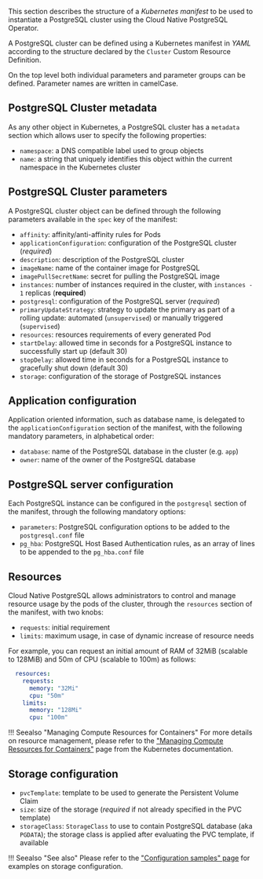 This section describes the structure of a *Kubernetes manifest* to be used
to instantiate a PostgreSQL cluster using the Cloud Native PostgreSQL Operator.

A PostgreSQL cluster can be defined using a Kubernetes manifest in *YAML* according to the structure declared by the `Cluster` Custom Resource Definition.

On the top level both individual parameters and parameter groups can be defined. Parameter names are written in camelCase.

## PostgreSQL Cluster metadata

As any other object in Kubernetes, a PostgreSQL cluster has a `metadata` section which allows user to specify the following properties:

- `namespace`: a DNS compatible label used to group objects
- `name`: a string that uniquely identifies this object within the current namespace in the Kubernetes cluster

## PostgreSQL Cluster parameters

A PostgreSQL cluster object can be defined through the following parameters available in the `spec` key of the manifest:

- `affinity`: affinity/anti-affinity rules for Pods
- `applicationConfiguration`: configuration of the PostgreSQL cluster (*required*)
- `description`: description of the PostgreSQL cluster
- `imageName`: name of the container image for PostgreSQL
- `imagePullSecretName`: secret for pulling the PostgreSQL image
- `instances`: number of instances required in the cluster, with `instances - 1` replicas (**required**)
- `postgresql`: configuration of the PostgreSQL server (*required*)
- `primaryUpdateStrategy`: strategy to update the primary as part of a rolling update: automated (`unsupervised`)
   or manually triggered (`supervised`)
- `resources`: resources requirements of every generated Pod
- `startDelay`: allowed time in seconds for a PostgreSQL instance to successfully start up (default 30)
- `stopDelay`: allowed time in seconds for a PostgreSQL instance to gracefully shut down (default 30)
- `storage`: configuration of the storage of PostgreSQL instances

## Application configuration

Application oriented information, such as database name, is delegated to the `applicationConfiguration` section of the manifest, with the following mandatory parameters, in alphabetical order:

- `database`: name of the PostgreSQL database in the cluster (e.g. `app`)
- `owner`: name of the owner of the PostgreSQL database

## PostgreSQL server configuration

Each PostgreSQL instance can be configured in the `postgresql` section of the manifest, through the following mandatory options:

- `parameters`: PostgreSQL configuration options to be added to the `postgresql.conf` file
- `pg_hba`: PostgreSQL Host Based Authentication rules, as an array of lines to be appended to the `pg_hba.conf` file

## Resources

Cloud Native PostgreSQL allows administrators to control and manage resource usage by the pods of the cluster,
through the `resources` section of the manifest, with two knobs:

- `requests`: initial requirement
- `limits`: maximum usage, in case of dynamic increase of resource needs

For example, you can request an initial amount of RAM of 32MiB (scalable to 128MiB) and 50m of CPU (scalable to 100m) as follows:

```yaml
  resources:
    requests:
      memory: "32Mi"
      cpu: "50m"
    limits:
      memory: "128Mi"
      cpu: "100m"
```

[//]: # ( TODO: we may want to explain what happens to a pod that excedes the resource limits: CPU -> trottle; MEMORY -> kill )

!!! Seealso "Managing Compute Resources for Containers"
    For more details on resource management, please refer to the
    ["Managing Compute Resources for Containers"](https://kubernetes.io/docs/concepts/configuration/manage-compute-resources-container/)
    page from the Kubernetes documentation.

## Storage configuration

- `pvcTemplate`: template to be used to generate the Persistent Volume Claim
- `size`: size of the storage (*required* if not already specified in the PVC template)
- `storageClass`: `StorageClass` to use to contain PostgreSQL database (aka `PGDATA`);
   the storage class is applied after evaluating the PVC template, if available

!!! Seealso "See also"
   Please refer to the ["Configuration samples" page](samples.md) for examples on storage configuration.

